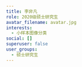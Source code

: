 ```yaml
---
title: 李非凡
role: 2020级硕士研究生
avatar_filename: avatar.jpg
interests:
  - 小样本图像分类
social: []
superuser: false
user_groups:
  - 硕士研究生
---
```

